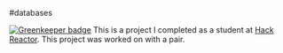 #databases

[![Greenkeeper badge](https://badges.greenkeeper.io/wwwillchen/databases.svg)](https://greenkeeper.io/)
This is a project I completed as a student at [Hack Reactor](http://hackreactor.com). This project was worked on with a pair.